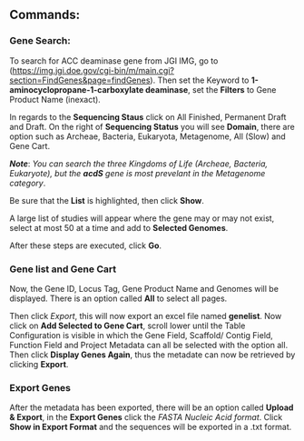 ## Commands:

### Gene Search:

  To search for ACC deaminase gene from JGI IMG, go to (https://img.jgi.doe.gov/cgi-bin/m/main.cgi?section=FindGenes&page=findGenes). Then set the Keyword to **1-aminocyclopropane-1-carboxylate deaminase**, set the **Filters** to Gene Product Name (inexact). 
  
  In regards to the **Sequencing Staus** click on All Finished, Permanent Draft and Draft. On the right of **Sequencing Status** you will see **Domain**, there are option such as Archeae, Bacteria, Eukaryota, Metagenome, All (Slow) and Gene Cart.
  
  **_Note_**: _You can search the three Kingdoms of Life (Archeae, Bacteria, Eukaryote), but the **_acdS_** gene is most prevelant in the Metagenome category_.
  
  Be sure that the **List** is highlighted, then click **Show**.
  
  A large list of studies will appear where the gene may or may not exist, select at most 50 at a time and add to **Selected Genomes**.
  
  After these steps are executed, click **Go**.
  
  
### Gene list and Gene Cart

  Now, the Gene ID, Locus Tag, Gene Product Name and Genomes will be displayed. There is an option called **All** to select all pages.
    
   Then click _Export_, this will now export an excel file named **genelist**. Now click on **Add Selected to Gene Cart**, scroll lower until the Table Configuration is visible in which the Gene Field, Scaffold/ Contig Field, Function Field and Project Metadata can all be selected with the option all. Then click **Display Genes Again**, thus the metadate can now be retrieved by clicking **Export**.
    
### Export Genes 

  After the metadata has been exported, there will be an option called **Upload & Export**, in the **Export Genes** click the *FASTA Nucleic Acid format*. Click **Show in Export Format** and the sequences will be exported in a .txt format.
  
  
  
